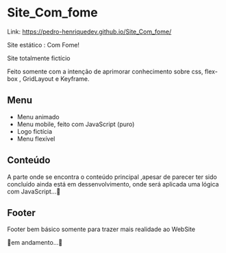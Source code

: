 # Site_Com_fome

Link: https://pedro-henriquedev.github.io/Site_Com_fome/

 Site estático : Com Fome!

Site totalmente fictício
  
Feito somente com a intenção de aprimorar conhecimento sobre css, flex-box , GridLayout e Keyframe.
  
 ## Menu
 
 - Menu animado 
 - Menu mobile, feito com JavaScript (puro)
 - Logo fictícia
 - Menu flexível

 ## Conteúdo
  A parte onde se encontra o conteúdo principal ,apesar de parecer ter sido concluído ainda está em dessenvolvimento, onde será aplicada uma lógica com JavaScript...🚧
  
 ## Footer 
 
  Footer bem  básico somente para trazer mais realidade ao WebSite
  
  🚧em andamento...🚧
